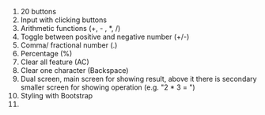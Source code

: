 1. 20 buttons
2. Input with clicking buttons
3. Arithmetic functions (+, - , *, /)
4. Toggle between positive and negative number (+/-)
5. Comma/ fractional number (.)
6. Percentage (%)  
7. Clear all feature (AC)
8. Clear one character (Backspace)
9. Dual screen, main screen for showing result, above it there is secondary smaller screen for showing operation (e.g. "2 * 3 = ")
10. Styling with Bootstrap
11. 
